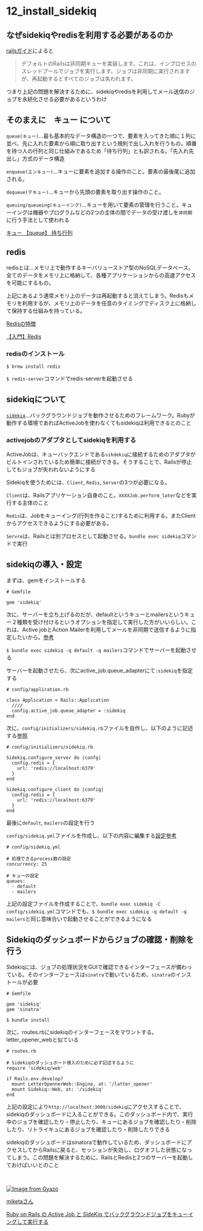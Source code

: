 # 12_install_sidekiq

## なぜsidekiqやredisを利用する必要があるのか

[railsガイド](https://railsguides.jp/active_job_basics.html)によると

> デフォルトのRailsは非同期キューを実装します。これは、インプロセスのスレッドプールでジョブを実行します。ジョブは非同期に実行されますが、再起動するとすべてのジョブは失われます。

つまり上記の問題を解決するために、sidekiqやredisを利用してメール送信のジョブを永続化させる必要があるというわけ

## そのまえに　キュー について

`queue(キュー)`...最も基本的なデータ構造の一つで、要素を入ってきた順に１列に並べ、先に入れた要素から順に取り出すという規則で出し入れを行うもの。順番を待つ人の行列と同じ仕組みであるため「待ち行列」とも訳される。「先入れ先出し」方式のデータ構造

`enqueue(エンキュー)`...キューに要素を追加する操作のこと。要素の最後尾に追加される。

`dequeue(デキュー)`...キューから先頭の要素を取り出す操作のこと。

`queuing/queueing(キューイング)`...キューを用いて要素の管理を行うこと。キューイングは機器やプログラムなどの2つの主体の間でデータの受け渡しを`非同期`に行う手法として使われる

[キュー 【queue】 待ち行列](https://e-words.jp/w/%E3%82%AD%E3%83%A5%E3%83%BC.html)

## redis

redisとは...メモリ上で動作するキーバリューストア型のNoSQLデータベース。全てのデータをメモリ上に格納して、各種アプリケーションからの高速アクセスを可能にするもの。

上記にあるよう通常メモリ上のデータは再起動すると消えてしまう。Redisもメモリを利用するが、メモリ上のデータを任意のタイミングでディスク上に格納して保持する仕組みを持っている。

[Redisの特徴](https://agency-star.co.jp/column/redis/)

[【入門】Redis](https://qiita.com/wind-up-bird/items/f2d41d08e86789322c71)

### redisのインストール

`$ brew install redis`

`$ redis-server`コマンドでredis-serverを起動させる

## sidekiqについて

[`sidekiq`](https://github.com/mperham/sidekiq)...バックグラウンドジョブを動作させるためのフレームワーク。Rubyが動作する環境であればActiveJobを使わなくてもsidekiqは利用できるとのこと

### activejobのアダプタとしてsidekiqを利用する

ActiveJobは、キューバックエンドである`sikdekiq`に接続するためのアダプタがビルトインされているため簡単に接続ができる。そうすることで、Railsが停止してもジョブが失われないようにする

Sidekiqを使うためには、`Client`, `Redis`, `Server`の3つが必要になる。

`Client`は、Railsアプリケーション自身のこと。`XXXXJob.perform_later`などを実行する主体のこと

`Redis`は、Jobをキューイング(行列を作ること)するために利用する。またClientからアクセスできるようにする必要がある。

`Servre`は、Railsとは別プロセスとして起動させる。`bundle exec sidekiq`コマンドで実行

## sidekiqの導入・設定

まずは、gemをインストールする

```
# Gemfile

gem 'sidekiq'
```

次に、サーバーを立ち上げるのだが、defaultというキューとmailersというキュー２種類を受け付けるというオプションを指定して実行した方がいいらしい。これは、Active jobとAction Mailerを利用してメールを非同期で送信するように指定したいから。[参考](https://qiita.com/QUANON/items/09c87787df6b0d287896)

`$ bundle exec sidekiq -q default -q mailers`コマンドでサーバーを起動させる

サーバーを起動させたら、次にactive_job.queue_adapterにて`:sidekiq`を指定する

```
# config/application.rb

class Application < Rails::Application
  ////
  config.active_job.queue_adapter = :sidekiq
end
```

次に、`config/initializers/sidekiq.rb`ファイルを自作し、以下のように記述する[参照](https://github.com/mperham/sidekiq/wiki/Using-Redis#using-an-initializer)

```
# config/initializers/sidekiq.rb

Sidekiq.configure_server do |confg|
  config.redis = {
    url: 'redis://localhost:6379'
  }
end

Sidekiq.configure_client do |config|
  config.redis = {
    url: 'redis://localhost:6379'
  }
end
```

最後に`default`, `mailers`の設定を行う

`config/sidekiq.yml`ファイルを作成し、以下の内容に編集する[設定参考](https://github.com/mperham/sidekiq/wiki/Advanced-Options)

```
# config/sidekiq.yml

# 処理できるprocess数の設定
concurrency: 25

# キューの設定
queues:
  - default
  - mailers
```

上記の設定ファイルを作成することで、`bundle exec sidekiq -C config/sidekiq.yml`コマンドでも、`$ bundle exec sidekiq -q default -q mailers`と同じ意味合いで起動させることができるようになる

## Sidekiqのダッシュボードからジョブの確認・削除を行う

Sidekiqには、ジョブの処理状況をGUIで確認できるインターフェースが備わっている。そのインターフェースは`sinatra`で動いているため、`sinatra`のインストールが必要

```
# Gemfile

gem 'sidekiq'
gem 'sinatra'
```

`$ bundle install`

次に、routes.rbにsidekiqのインターフェースをマウントする。letter_opener_webと似ている

```
# routes.rb

# Sidekiqのダッシュボード導入のために必ず記述するように
require 'sidekiq/web'

if Rails.env.develop?
  mount LetterOpennerWeb::Engine, at: '/latter_opener'
  mount Sidekiq::Web, at: '/sidekiq'
end
```

上記の設定により`http://localhost:3000/sidekiq`にアクセスすることで、sidekiqのダッシュボードに入ることができる。このダッシュボード内で、実行中のジョブを確認したり・停止したり、キューにあるジョブを確認したり・削除したり、リトライキュにあるジョブを確認したり・削除したりできる

sidekiqのダッシュボードはsinatoraで動作しているため、ダッシュボードにアクセスしてからRailsに戻ると、セッションが失効し、ログオフした状態になってしまう。この問題を解決するために、RailsとRedisと2つのサーバーを起動しておけばいいとのこと

<br>

[![Image from Gyazo](https://i.gyazo.com/6bb73cae35ff197fdc86561db7e560ac.jpg)](https://gyazo.com/6bb73cae35ff197fdc86561db7e560ac)

[miketaさん](https://github.com/miketa-webprgr/TIL/blob/master/11_Rails_Intensive_Training/12_issue_note.md)

[Ruby on Rails の Active Job と SideKiq でバックグラウンドジョブをキューイングして実行する](https://qiita.com/tatsurou313/items/d3664f8dda05dcd12d56)
